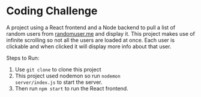 # Coding Challenge
A project using a React frontend and a Node backend to pull a list of random users from <a href="https://randomuser.me/">randomuser.me</a> and display it. This project makes use of infinite scrolling so not all the users are loaded at once. Each user is clickable and when clicked it will display
more info about that user.

Steps to Run:
1. Use <code>git clone</code> to clone this project
2. This project used nodemon so run <code>nodemon server/index.js</code> to start the server.
3. Then run <code>npm start</code> to run the React frontend.
